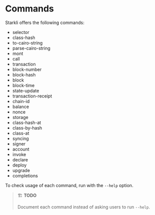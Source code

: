 # Commands

Starkli offers the following commands:

- selector
- class-hash
- to-cairo-string
- parse-cairo-string
- mont
- call
- transaction
- block-number
- block-hash
- block
- block-time
- state-update
- transaction-receipt
- chain-id
- balance
- nonce
- storage
- class-hash-at
- class-by-hash
- class-at
- syncing
- signer
- account
- invoke
- declare
- deploy
- upgrade
- completions

To check usage of each command, run with the `--help` option.

> 🏗️ **TODO**
>
> Document each command instead of asking users to run `--help`.
